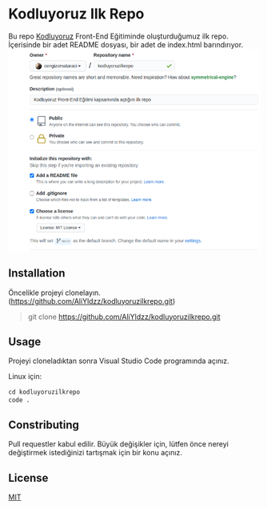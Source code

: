 # Kodluyoruz Ilk Repo
Bu repo [Kodluyoruz](https://www.kodluyoruz.org./) Front-End Eğitiminde oluşturduğumuz ilk repo. İçerisinde bir adet README dosyası, bir adet de index.html barındırıyor.
![resim](https://github.com/Kodluyoruz/taskforce/blob/main/git/odev1/figures/github.png)

## Installation
Öncelikle projeyi clonelayın.(https://github.com/AliYldzz/kodluyoruzilkrepo.git)
>git clone https://github.com/AliYldzz/kodluyoruzilkrepo.git

## Usage
Projeyi cloneladıktan sonra Visual Studio Code programında açınız.

Linux için:
```
cd kodluyoruzilkrepo
code .
```

## Constributing
Pull requestler kabul edilir. Büyük değişikler için, lütfen önce nereyi değiştirmek istediğinizi tartışmak için bir konu açınız.

## License
[MIT](https://choosealicense.com/licenses/mit/)